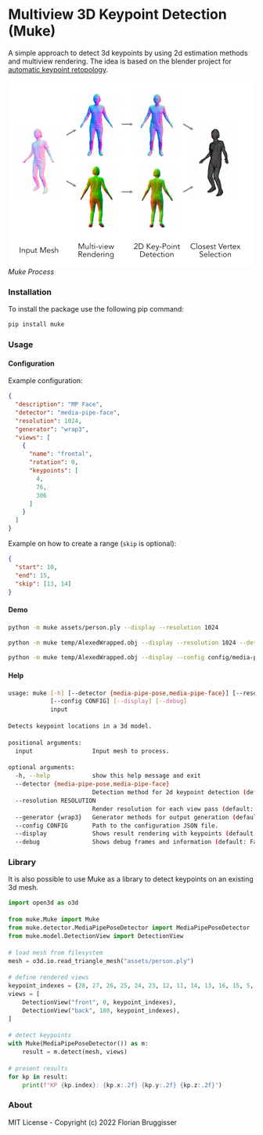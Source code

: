# Multiview 3D Keypoint Detection (Muke)
A simple approach to detect 3d keypoints by using 2d estimation methods and multiview rendering. The idea is based on the blender project for [automatic keypoint retopology](https://github.com/cansik/auto-keypoint-retopology).

![Visualisation](documentation/visualisation.png)
*Muke Process*

### Installation

To install the package use the following pip command:

```bash
pip install muke
```

### Usage

#### Configuration

Example configuration:

```json
{
  "description": "MP Face",
  "detector": "media-pipe-face",
  "resolution": 1024,
  "generator": "wrap3",
  "views": [
    {
      "name": "frontal",
      "rotation": 0,
      "keypoints": [
        4,
        76,
        306
      ]
    }
  ]
}
```

Example on how to create a range (`skip` is optional):

```json
{
  "start": 10,
  "end": 15,
  "skip": [13, 14]
}
```

#### Demo

```bash
python -m muke assets/person.ply --display --resolution 1024
```

```bash
python -m muke temp/AlexedWrapped.obj --display --resolution 1024 --detector media-pipe-face
```

```bash
python -m muke temp/AlexedWrapped.obj --display --config config/media-pipe-face.json
```

#### Help

```bash
usage: muke [-h] [--detector {media-pipe-pose,media-pipe-face}] [--resolution RESOLUTION] [--generator {wrap3}]
            [--config CONFIG] [--display] [--debug]
            input

Detects keypoint locations in a 3d model.

positional arguments:
  input                 Input mesh to process.

optional arguments:
  -h, --help            show this help message and exit
  --detector {media-pipe-pose,media-pipe-face}
                        Detection method for 2d keypoint detection (default: media-pipe-pose).
  --resolution RESOLUTION
                        Render resolution for each view pass (default: 512).
  --generator {wrap3}   Generator methods for output generation (default: wrap3).
  --config CONFIG       Path to the configuration JSON file.
  --display             Shows result rendering with keypoints (default: False)
  --debug               Shows debug frames and information (default: False)
```

### Library
It is also possible to use Muke as a library to detect keypoints on an existing 3d mesh.

```python
import open3d as o3d

from muke.Muke import Muke
from muke.detector.MediaPipePoseDetector import MediaPipePoseDetector
from muke.model.DetectionView import DetectionView

# load mesh from filesystem
mesh = o3d.io.read_triangle_mesh("assets/person.ply")

# define rendered views
keypoint_indexes = {28, 27, 26, 25, 24, 23, 12, 11, 14, 13, 16, 15, 5, 2, 0}
views = [
    DetectionView("front", 0, keypoint_indexes),
    DetectionView("back", 180, keypoint_indexes),
]

# detect keypoints
with Muke(MediaPipePoseDetector()) as m:
    result = m.detect(mesh, views)

# present results
for kp in result:
    print(f"KP {kp.index}: {kp.x:.2f} {kp.y:.2f} {kp.z:.2f}")
```

### About
MIT License - Copyright (c) 2022 Florian Bruggisser